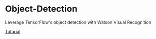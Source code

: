 # Object-Detection
Leverage TensorFlow's object detection with Watson Visual Recognition

[Tutorial](https://medium.com/unsupervised-coding/dont-miss-your-target-object-detection-with-tensorflow-and-watson-488e24226ef3)
